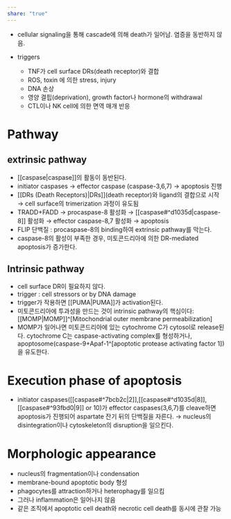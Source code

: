 ```yaml
---
share: "true"
---
```

- cellular signaling을 통해 cascade에 의해 death가 일어남. 염증을 동반하지 않음.

- triggers
	- TNF가 cell surface DRs(death receptor)와 결합
	- ROS, toxin 에 의한 stress, injury
	- DNA 손상
	- 영양 결핍(deprivation), growth factor나 hormone의 withdrawal
	- CTL이나 NK cell에 의한 면역 매개 반응

# Pathway

## extrinsic pathway

- [[caspase|caspase]]의 활동이 동반된다.
- initiator caspases → effector caspase (caspase-3,6,7) → apoptosis 진행
- [[DRs (Death Receptors)|DRs]](death receptor)와 ligand의 결합으로 시작
  → cell surface의 trimerization 과정이 유도됨
- TRADD+FADD → procaspase-8 활성화 → [[caspase#^d1035d|caspase-8]] 활성화 → effector caspase-8,7 활성화 → apoptosis
- FLIP 단백질 : procaspase-8의 binding하여 extrinsic pathway를 막는다.
- caspase-8의 활성이 부족한 경우, 미토콘드리아에 의한 DR-mediated apoptosis가 증가한다.

## Intrinsic pathway

- cell surface DR이 필요하지 않다.
- trigger : cell stressors or by DNA damage
- trigger가 작용하면 [[PUMA|PUMA]]가 activation된다.
- 미토콘드리아에 투과성을 만드는 것이 intrinsic pathway의 핵심이다: [[MOMP|MOMP]]^[Mitochondrial outer membrane permeabilization]
- MOMP가 일어나면 미토콘드리아에 있는 cytochrome C가 cytosol로 release된다. cytochrome C는 caspase-activating complex를 형성하거나, apoptosome(caspase-9+Apaf-1^[apoptotic protease activating factor 1])을 유도한다.

# Execution phase of apoptosis

- initiator caspases([[caspase#^7bcb2c|2]],[[caspase#^d1035d|8]],[[caspase#^93fbd0|9]] or 10)가 effector caspases(3,6,7)를 cleave하면 apoptosis가 진행되어 aspartate 잔기 뒤의 단백질을 자른다.
  → nucleus의 disintegration이나 cytoskeleton의 disruption을 일으킨다.

# Morphologic appearance

- nucleus의 fragmentation이나 condensation
- membrane-bound apoptotic body 형성
- phagocytes를 attraction하거나 heterophagy를 일으킴
- 그러나 inflammation은 일어나지 않음
- 같은 조직에서 apoptotic cell death와 necrotic cell death를 동시에 관찰 가능